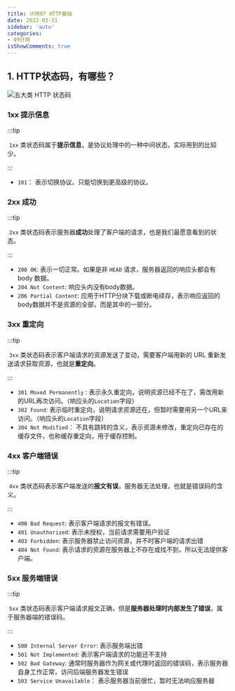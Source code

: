 ```yaml
---
title: 计网07 HTTP基础
date: 2022-03-31
sidebar: 'auto'
categories:
- 09计网
isShowComments: true
---
```




## 1. HTTP状态码，有哪些？

![ 五大类 HTTP 状态码 ](https://gitee.com/ljcdzh/my_pic/raw/master/img/202203311710715.png)

### 1xx 提示信息

:::tip

​	`1xx` 类状态码属于**提示信息**，是协议处理中的一种中间状态，实际用到的比较少。

:::

- `101`： 表示切换协议。只能切换到更高级的协议。



### 2xx 成功

:::tip

​	`2xx` 类状态码表示服务器**成功**处理了客户端的请求，也是我们最愿意看到的状态。

:::

- `200 OK`: 表示一切正常。如果是非 `HEAD` 请求，服务器返回的响应头都会有 body 数据。
- `204 Not Content`: 响应头内没有body数据。
- `206 Partial Content`: 应用于HTTP分块下载或断电续存，表示响应返回的body数据并不是资源的全部，而是其中的一部分。



### 3xx 重定向

:::tip

​	`3xx` 类状态码表示客户端请求的资源发送了变动，需要客户端用新的 URL 重新发送请求获取资源，也就是**重定向**。

:::

- `301 Moved Permanently` : 表示永久重定向，说明资源已经不在了，需改用新的URL再次访问。（响应头的`Location`字段）
- `302 Found`: 表示临时重定向，说明请求资源还在，但暂时需要用另一个URL来访问。（响应头的`Location`字段）
- `304 Not Modified`： 不具有跳转的含义，表示资源未修改，重定向已存在的缓存文件，也称缓存重定向，用于缓存控制。



### 4xx 客户端错误

:::tip

​	`4xx` 类状态码表示客户端发送的**报文有误**，服务器无法处理，也就是错误码的含义。

:::

- `400 Bad Request`: 表示客户端请求的报文有错误。
- `401 Unauthorized`: 表示未授权，当前请求需要用户验证
- `403 Forbidden`: 表示服务器禁止访问资源，并不时客户端的请求出错
- `404 Not Found`: 表示请求的资源在服务器上不存在或找不到，所以无法提供客户端。



### 5xx 服务端错误

:::tip

​	`5xx` 类状态码表示客户端请求报文正确，但是**服务器处理时内部发生了错误**，属于服务器端的错误码。

:::

- `500 Internal Server Error`: 表示服务端出错
- `501 Not Implemented`: 表示客户端请求的功能还不支持
- `502 Bad Gateway`: 通常时服务器作为网关或代理时返回的错误码，表示服务器自身工作正常，访问后端服务器发生错误
- `503 Service Unavailable`： 表示服务器当前很忙，暂时无法响应服务器

